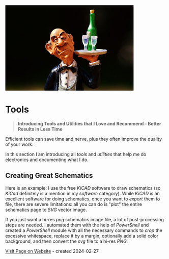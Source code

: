 <img src="/assets/images/butler.jpg" width="80%" height="80%" />
 
# Tools

> **Introducing Tools and Utilities that I Love and Recommend - Better Results in Less Time**


Efficient tools can save time and nerve, plus they often improve the quality of your work. 

In this section I am introducing all *tools* and *utilities* that help me do electronics and documenting what I do.

## Creating Great Schematics

Here is an example: I use the free *KiCAD* software to draw schematics (so *KiCad* definitely is a mention in my *software* category). While *KiCAD* is an excellent software for doing schematics, once you want to *export* them to file, there are severe limitations: all you can do is "plot" the entire schematics page to *SVG* vector image.

If you just want a hi-res *png* schematics image file, a lot of post-processing steps are needed. I automated them with the help of *PowerShell* and created a *PowerShell* module with all the necessary commands to *crop* the excessive whitespace, replace it by a margin, optionally add a solid color background, and then convert the *svg* file to a hi-res *PNG*.

[Visit Page on Website](https://done.land/tools?649141020426240854) - created 2024-02-27
